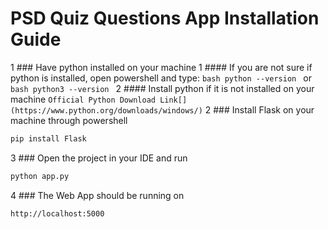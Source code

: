 # PSD Quiz Questions App Installation Guide
1 ### Have python installed on your machine
  1 #### If you are not sure if python is installed, open powershell and type:
    ```bash
    python --version
    ```
  or 
    ```bash
    python3 --version
    ```
  2 #### Install python if it is not installed on your machine
    ```
    Official Python Download Link[](https://www.python.org/downloads/windows/)
    ```
2 ### Install Flask on your machine through powershell
  ```bash
  pip install Flask
  ```
3 ### Open the project in your IDE and run
  ```bash
  python app.py
  ```
4 ### The Web App should be running on
  ```
  http://localhost:5000
  ```
